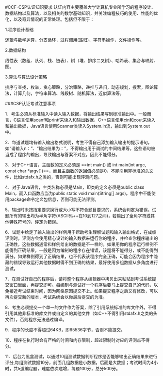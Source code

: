 #CCF-CSP认证知识要求
认证内容主要覆盖大学计算机专业所学习的程序设计、数据结构以及算法，以及相关的数学基础知识，并关注编程技巧的使用、性能的优化，以及奇异情况的正常处理。包括但不限于：

   1.程序设计基础

   逻辑与数学运算，分支循环，过程调用(递归)，字符串操作，文件操作等。

   2.数据结构

   线性表（数组、队列、栈、链表）、树（堆、排序二叉树）、哈希表、集合与映射、图。

   3.算法与算法设计策略

   排序与查找，枚举，贪心策略，分治策略，递推与递归，动态规划，搜索，图论算法，计算几何，字符串算法、线段树、随机算法，近似算法等。

 

###CSP认证考试注意事项

1．考生必须从标准输入中读入输入数据，将输出结果写到标准输出中。一般而言，C语言使用scanf和printf来读入和输出数据，C++语言使用cin和cout来读入和输出数据，Java语言使用Scanner类读入System.in流，输出到System.out中。

 

2．每道试题均有输入输出格式说明，考生不得自己添加输入输出的提示语句，如“请输入n：”、“输出结果为：”，不得输出用于调试的中间结果等，这些语句被当成了程序的输出，导致输出与答案不对应，因此不能得分。

 

3．对于C++语言，主函数的定义必须是 ==int main() 或 int main(int argc, const char *argv[])==，而且主函数的返回值必须是0，不能引用非标准的头文件，比如stdafx.h之类的，否则可能出现评测问题。

 

4．对于Java语言，主类名称必须是Main，即类的定义必须是public class Main，而入口函数应当为public static void main(String[] args)。程序中不能使用package命令定义包信息，否则可能无法评测。

 

5．输出时未按指定要求换行或大小写不符合题目要求的，系统会判定为错误。试题所有的输出均为半角字符(ASCII码++在10到127之间)，若输出了全角字符或其他特殊符号的，评定为错误。

 

6．试题中给定了输入输出的样例用于帮助考生理解试题和输入输出格式，在成绩评测时，评测方会使用精心设计的输入数据来运行你的程序，并检查你程序输出的正确性，这些数据通常和样例给出的数据是不一样的。如果用你的程序运行样例不能得到正确结果，一般是因为编制的程序存在错误，该题将不能得分，或不能得到满分。如果样例得到了正确结果，也不代表该程序完全正确，可能会因为程序中隐藏的错误导致运行其他数据时得不到正确的结果，最好使用多组数据从多角度进行测试。

 

7．在测试好自己的程序后，请将整个程序从编辑器中拷贝出来粘贴到考试系统提交窗口里面，再提交即可。每编制与测试好一个程序后要马上提交自己的代码，以免接近考试结束时间，因为网络原因提交不上。如果提交程序之后又有修改，可以再次提交新的版本，考试系统会以你最后提交的为准。

 

8．考生必须提交一个单一的文件作为答案，除了引用系统标准的库文件外，不得引用其他非标准的库文件或自定义的其他文件（如C++不得引用stdafx.h之类的头文件），否则程序无法通过编译。

 

9．程序的长度不得超过64KB，即65536字节，否则不能提交。

 

10．程序在执行时会有严格的时间和内存限制，超过限制时对应的评测点不得分。

 

11．后台为黑盒测试，以通过10组测试数据判断程序是否能够输出正确结果来进行评分,每组测试数据10分，前面几组数据是小数据，后面是大数据；考试时间为4小时，共5道编程题，难度依次递增，每题100分，总分500分。


